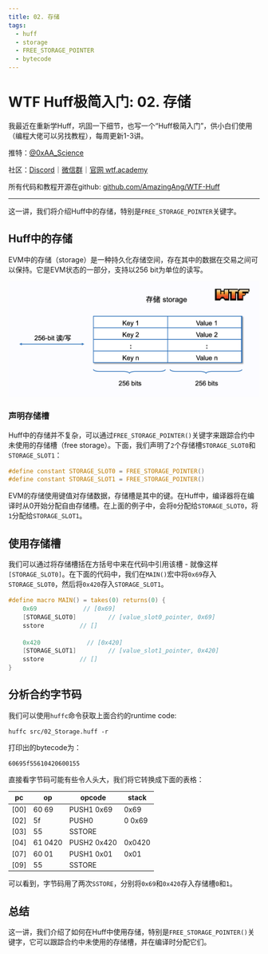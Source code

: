 ```yaml
---
title: 02. 存储
tags:
  - huff
  - storage
  - FREE_STORAGE_POINTER
  - bytecode
---
```


# WTF Huff极简入门: 02. 存储

我最近在重新学Huff，巩固一下细节，也写一个“Huff极简入门”，供小白们使用（编程大佬可以另找教程），每周更新1-3讲。

推特：[@0xAA_Science](https://twitter.com/0xAA_Science)

社区：[Discord](https://discord.gg/5akcruXrsk)｜[微信群](https://docs.google.com/forms/d/e/1FAIpQLSe4KGT8Sh6sJ7hedQRuIYirOoZK_85miz3dw7vA1-YjodgJ-A/viewform?usp=sf_link)｜[官网 wtf.academy](https://wtf.academy)

所有代码和教程开源在github: [github.com/AmazingAng/WTF-Huff](https://github.com/AmazingAng/WTF-Huff)

-----

这一讲，我们将介绍Huff中的存储，特别是`FREE_STORAGE_POINTER`关键字。

## Huff中的存储

EVM中的存储（storage）是一种持久化存储空间，存在其中的数据在交易之间可以保持。它是EVM状态的一部分，支持以256 bit为单位的读写。

![](./img/2-1.png)

### 声明存储槽

Huff中的存储并不复杂，可以通过`FREE_STORAGE_POINTER()`关键字来跟踪合约中未使用的存储槽（free storage）。下面，我们声明了`2`个存储槽`STORAGE_SLOT0`和`STORAGE_SLOT1`：

```c
#define constant STORAGE_SLOT0 = FREE_STORAGE_POINTER()
#define constant STORAGE_SLOT1 = FREE_STORAGE_POINTER()
```

EVM的存储使用键值对存储数据，存储槽是其中的键。在Huff中，编译器将在编译时从0开始分配自由存储槽。在上面的例子中，会将`0`分配给`STORAGE_SLOT0`，将`1`分配给`STORAGE_SLOT1`。

## 使用存储槽

我们可以通过将存储槽括在方括号中来在代码中引用该槽 - 就像这样`[STORAGE_SLOT0]`。在下面的代码中，我们在`MAIN()`宏中将`0x69`存入`STORAGE_SLOT0`，然后将`0x420`存入`STORAGE_SLOT1`。

```c
#define macro MAIN() = takes(0) returns(0) {
    0x69             // [0x69] 
    [STORAGE_SLOT0]         // [value_slot0_pointer, 0x69]
    sstore          // []

    0x420             // [0x420] 
    [STORAGE_SLOT1]         // [value_slot1_pointer, 0x420]
    sstore          // []
}
```

## 分析合约字节码

我们可以使用`huffc`命令获取上面合约的runtime code:

```shell
huffc src/02_Storage.huff -r
```

打印出的bytecode为：

```
60695f55610420600155
```

直接看字节码可能有些令人头大，我们将它转换成下面的表格：

| pc   | op     | opcode         | stack              |
|------|--------|----------------|--------------------|
| [00] | 60 69  | PUSH1 0x69     | 0x69               |
| [02] | 5f     | PUSH0          | 0 0x69                  | 
| [03] | 55     | SSTORE         |                    |
| [04] | 61 0420     | PUSH2 0x420        | 0x0420             |
| [07] | 60 01   | PUSH1 0x01         | 0x01               |
| [09] | 55     | SSTORE         |                    |

可以看到，字节码用了两次`SSTORE`，分别将`0x69`和`0x420`存入存储槽`0`和`1`。

## 总结

这一讲，我们介绍了如何在Huff中使用存储，特别是`FREE_STORAGE_POINTER()`关键字，它可以跟踪合约中未使用的存储槽，并在编译时分配它们。